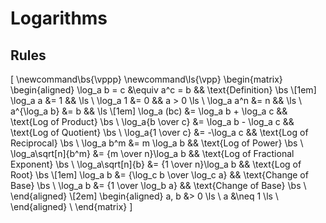 # Logarithms

## Rules

\[
  \newcommand\bs{\vppp}
  \newcommand\ls{\vpp}
  \begin{matrix}
    \begin{aligned}
             \log_a b = c &\equiv a^c = b              && \text{Definition}                 \bs \\[1em]
                 \log_a a &= 1                         &&                                   \ls \\
                 \log_a 1 &= 0                         && a > 0                             \ls \\
               \log_a a^n &= n                         &&                                   \ls \\
             a^{\log_a b} &= b                         &&                                   \ls \\[1em]
              \log_a (bc) &= \log_a b + \log_a c       && \text{Log of Product}             \bs \\
        \log_a{b \over c} &= \log_a b - \log_a c       && \text{Log of Quotient}            \bs \\
        \log_a{1 \over c} &= -\log_a c                 && \text{Log of Reciprocal}          \bs \\
               \log_a b^m &= m \log_a b                && \text{Log of Power}               \bs \\
      \log_a\sqrt[n]{b^m} &= {m \over n}\log_a b       && \text{Log of Fractional Exponent} \bs \\
        \log_a\sqrt[n]{b} &= {1 \over n}\log_a b       && \text{Log of Root}                \bs \\[1em]
                 \log_a b &= {\log_c b \over \log_c a} && \text{Change of Base}             \bs \\
                 \log_a b &= {1 \over \log_b a}        && \text{Change of Base}             \bs \\
    \end{aligned} \\[2em]
    \begin{aligned}
      a, b &> 0    \ls \\
         a &\neq 1 \ls \\
    \end{aligned} \\
  \end{matrix}
\]
